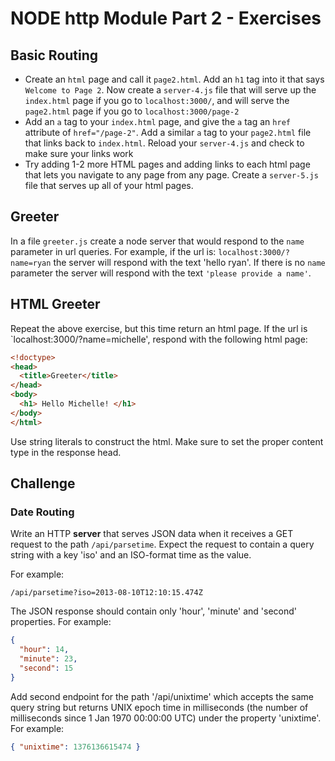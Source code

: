 # NODE http Module Part 2 -  Exercises

## Basic Routing

- Create an `html` page and call it `page2.html`. Add an `h1` tag into it that says `Welcome to Page 2`. Now create a `server-4.js` file that will serve up the `index.html` page if you go to `localhost:3000/`, and will serve the `page2.html` page if you go to `localhost:3000/page-2`
- Add an `a` tag to your `index.html` page, and give the `a` tag an `href` attribute of `href="/page-2"`. Add a similar `a` tag to your `page2.html` file that links back to `index.html`. Reload your `server-4.js` and check to make sure your links work
- Try adding 1-2 more HTML pages and adding links to each html page that lets you navigate to any page from any page. Create a `server-5.js` file that serves up all of your html pages.

## Greeter

In a file `greeter.js` create a node server that would respond to the `name` parameter in url queries. For example, if the url is: `localhost:3000/?name=ryan` the server will respond with the text 'hello ryan'. If there is no `name` parameter the server will respond with the text `'please provide a name'`.

## HTML Greeter

Repeat the above exercise, but this time return an html page. If the url is `localhost:3000/?name=michelle', respond with the following html page:

```html
<!doctype>
<head>
  <title>Greeter</title>
</head>
<body>
  <h1> Hello Michelle! </h1>
</body>
</html>
```

Use string literals to construct the html. Make sure to set the proper content type in the response head.

## Challenge

### Date Routing

Write an HTTP **server** that serves JSON data when it receives a GET request to the path `/api/parsetime`. Expect the request to contain a query string with a key 'iso' and an ISO-format time as the value.

For example:

`/api/parsetime?iso=2013-08-10T12:10:15.474Z`

The JSON response should contain only 'hour', 'minute' and 'second' properties. For example:

```json
{
  "hour": 14,
  "minute": 23,
  "second": 15
}
```

Add second endpoint for the path '/api/unixtime' which accepts the same query string but returns UNIX epoch time in milliseconds (the number of milliseconds since 1 Jan 1970 00:00:00 UTC) under the property 'unixtime'. For example:

```json
{ "unixtime": 1376136615474 }
```
